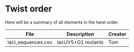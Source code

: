 # Twist order

Here will be a summary of all elements in the twist order.

| File      | Description | Creator|
| ----------- | ----------- |-----------|
| lacI_sequences.csv      | lacUV5+O1 mutants       | Tom |

